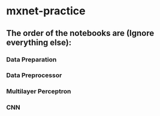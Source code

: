 # mxnet-practice

## The order of the notebooks are (Ignore everything else): 

### Data Preparation
### Data Preprocessor
### Multilayer Perceptron
### CNN
